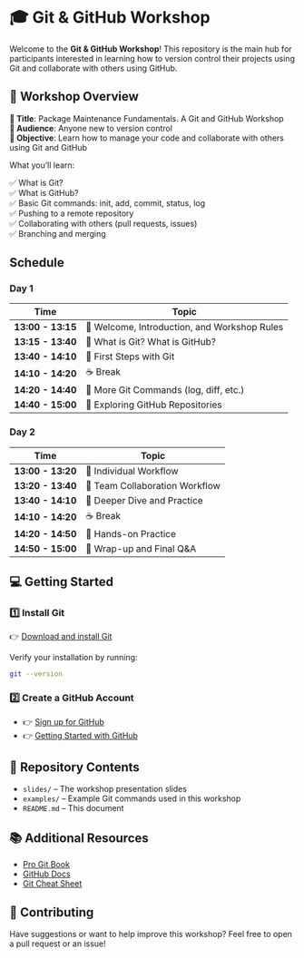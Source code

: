 # 🎓 Git & GitHub Workshop

Welcome to the **Git & GitHub Workshop**! This repository is the main hub for 
participants interested in learning how to version control their projects using 
Git and collaborate with others using GitHub.

## 🚀 Workshop Overview

**🔹 Title**: Package Maintenance Fundamentals. A Git and GitHub Workshop  
**🔹 Audience**: Anyone new to version control  
**🔹 Objective**: Learn how to manage your code and collaborate with others using Git and GitHub  

What you’ll learn:  

✅ What is Git?  
✅ What is GitHub?  
✅ Basic Git commands: init, add, commit, status, log  
✅ Pushing to a remote repository  
✅ Collaborating with others (pull requests, issues)  
✅ Branching and merging  

## Schedule

### Day 1

| Time            | Topic                                         |
|-----------------|-----------------------------------------------|
| **13:00 - 13:15** | 🔹 Welcome, Introduction, and Workshop Rules  |
| **13:15 - 13:40** | 🔹 What is Git? What is GitHub?               |
| **13:40 - 14:10** | 🔹 First Steps with Git                       |
| **14:10 - 14:20** | ☕ Break                                      |
| **14:20 - 14:40** | 🔹 More Git Commands (log, diff, etc.)        |
| **14:40 - 15:00** | 🔹 Exploring GitHub Repositories |

### Day 2

| Time            | Topic                                         |
|-----------------|-----------------------------------------------|
| **13:00 - 13:20** | 🔹 Individual Workflow                        |
| **13:20 - 13:40** | 🔹 Team Collaboration Workflow                |
| **13:40 - 14:10** | 🔹 Deeper Dive and Practice                   |
| **14:10 - 14:20** | ☕ Break                                      |
| **14:20 - 14:50** | 🔹 Hands-on Practice                          |
| **14:50 - 15:00** | 🔹 Wrap-up and Final Q&A                      |


## 💻 Getting Started

### 1️⃣ Install Git

👉 [Download and install Git](https://git-scm.com/downloads)  

Verify your installation by running:

```bash
git --version
```

### 2️⃣ Create a GitHub Account

- 👉 [Sign up for GitHub](https://github.com/signup)
- 👉 [Getting Started with GitHub](https://docs.github.com/en/get-started/start-your-journey/creating-an-account-on-github)

## 📂 Repository Contents

 - `slides/` – The workshop presentation slides
 - `examples/` – Example Git commands used in this workshop 
 - `README.md` – This document

## 📚 Additional Resources

 - [Pro Git Book](https://git-scm.com/book/en/v2)
 - [GitHub Docs](https://docs.github.com/en)
 - [Git Cheat Sheet](https://education.github.com/git-cheat-sheet-education.pdf)

## 🙌 Contributing

Have suggestions or want to help improve this workshop? Feel free to open a
pull request or an issue!
